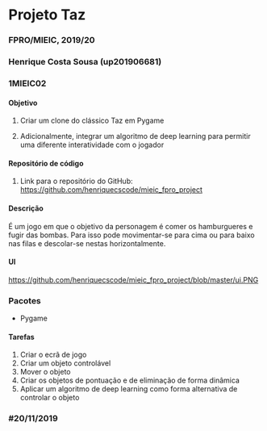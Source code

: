 # Projeto Taz
### FPRO/MIEIC, 2019/20
### Henrique Costa Sousa (up201906681)
### 1MIEIC02

#### Objetivo

1. Criar um clone do clássico Taz em Pygame

2. Adicionalmente, integrar um algoritmo de deep learning para permitir uma diferente interatividade com o jogador

#### Repositório de código

1) Link para o repositório do GitHub: https://github.com/henriquecscode/mieic_fpro_project

#### Descrição

É um jogo em que o objetivo da personagem é comer os hamburgueres e fugir das bombas. Para isso pode movimentar-se para cima ou para baixo nas filas e descolar-se nestas horizontalmente.

#### UI

https://github.com/henriquecscode/mieic_fpro_project/blob/master/ui.PNG

### Pacotes

- Pygame

#### Tarefas

1. Criar o ecrã de jogo
2. Criar um objeto controlável
3. Mover o objeto
4. Criar os objetos de pontuação e de eliminação de forma dinâmica
5. Aplicar um algoritmo de deep learning como forma alternativa de controlar o objeto


### #20/11/2019
